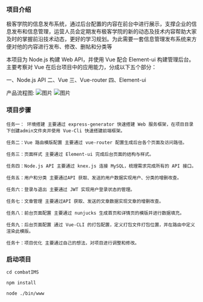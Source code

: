 ### 项目介绍
极客学院的信息发布系统，通过后台配置的内容在前台中进行展示，支撑企业的信息发布和信息管理，运营人员会定期发布极客学院的新的动态及技术内容帮助大家及时的掌握前沿技术动态，更好的学习规划。为此需要一套信息管理发布系统来方便对他的内容进行发布、修改、删帖和分类等

本项目为 Node.js 构建 Web API，并使用 Vue 配合 Element-ui 构建管理后台。主要考察对 Vue 在后台项目中的应用能力，分成以下五个部分：

一、Node.js API
二、Vue
三、Vue-router
四、Element-ui

产品流程图:
![图片](https://uploader.shimo.im/f/valhfAWED9AW9oje.png!thumbnail)
![图片](https://uploader.shimo.im/f/XEL20xyE0oADzelo.png!thumbnail)

### 项目步骤

    任务一： 环境搭建 主要通过 express-generator 快速搭建 Web 服务框架，在项目目录下创建admin文件夹并使用 Vue-Cli 快速搭建前端框架。

    任务二：Vue 路由模版配置 主要通过 vue-router 配置生成后台各个页面及访问路径。

    任务三：页面样式 主要通过 Element-ui 完成后台页面的结构与样式。

    任务四：Node.js API 主要通过 knex.js 连接 MySQL，梳理需求完成所有的 API 接口。

    任务五：用户和分类 主要通过API 获取、发送的用户数据实现用户、分类的增删改查。

    任务六：登录与退出 主要通过 JWT 实现用户登录状态的管理。

    任务七：文章管理 主要通过API 获取、发送的文章数据实现文章的增删改查。

    任务八：前台页面配置 主要通过 nunjucks 生成首页和详情页的模版并进行数据填充。

    任务九：后台页面配置 通过 Vue-CLI 的打包配置，定义打包文件打包位置，并在路由中定义渲染此模版。

    任务十：项目优化 主要通过自己的想法，对项目进行调整和修改。

### 启动项目
    cd combatIMS 

    npm install
    
    node ./bin/www



